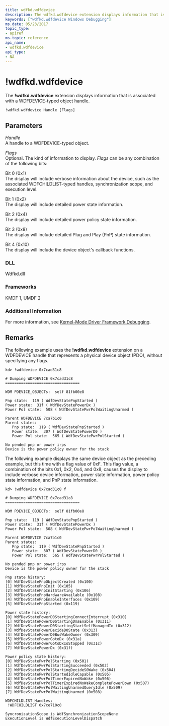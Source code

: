 ```yaml
---
title: wdfkd.wdfdevice
description: The wdfkd.wdfdevice extension displays information that is associated with a WDFDEVICE-typed object handle.
keywords: ["wdfkd.wdfdevice Windows Debugging"]
ms.date: 05/23/2017
topic_type:
- apiref
ms.topic: reference
api_name:
- wdfkd.wdfdevice
api_type:
- NA
---
```


# !wdfkd.wdfdevice


The **!wdfkd.wdfdevice** extension displays information that is associated with a WDFDEVICE-typed object handle.

```dbgcmd
!wdfkd.wdfdevice Handle [Flags]
```

## <span id="Parameters"></span><span id="parameters"></span><span id="PARAMETERS"></span>Parameters


<span id="_______Handle______"></span><span id="_______handle______"></span><span id="_______HANDLE______"></span> *Handle*   
A handle to a WDFDEVICE-typed object.

<span id="_______Flags______"></span><span id="_______flags______"></span><span id="_______FLAGS______"></span> *Flags*   
Optional. The kind of information to display. *Flags* can be any combination of the following bits:

<span id="Bit_0__0x1_"></span><span id="bit_0__0x1_"></span><span id="BIT_0__0X1_"></span>Bit 0 (0x1)  
The display will include verbose information about the device, such as the associated WDFCHILDLIST-typed handles, synchronization scope, and execution level.

<span id="Bit_1__0x2_"></span><span id="bit_1__0x2_"></span><span id="BIT_1__0X2_"></span>Bit 1 (0x2)  
The display will include detailed power state information.

<span id="Bit_2__0x4_"></span><span id="bit_2__0x4_"></span><span id="BIT_2__0X4_"></span>Bit 2 (0x4)  
The display will include detailed power policy state information.

<span id="Bit_3__0x8_"></span><span id="bit_3__0x8_"></span><span id="BIT_3__0X8_"></span>Bit 3 (0x8)  
The display will include detailed Plug and Play (PnP) state information.

<span id="Bit_4__0x10_"></span><span id="bit_4__0x10_"></span><span id="BIT_4__0X10_"></span>Bit 4 (0x10)  
The display will include the device object's callback functions.

### <span id="DLL"></span><span id="dll"></span>DLL

Wdfkd.dll

### <span id="Frameworks"></span><span id="frameworks"></span><span id="FRAMEWORKS"></span>Frameworks

KMDF 1, UMDF 2

### <span id="Additional_Information"></span><span id="additional_information"></span><span id="ADDITIONAL_INFORMATION"></span>Additional Information

For more information, see [Kernel-Mode Driver Framework Debugging](kernel-mode-driver-framework-debugging.md).

## Remarks

The following example uses the **!wdfkd.wdfdevice** extension on a WDFDEVICE handle that represents a physical device object (PDO), without specifying any flags.

```dbgcmd
kd> !wdfdevice 0x7cad31c8 

# Dumping WDFDEVICE 0x7cad31c8
=================================

WDM PDEVICE_OBJECTs:  self 81fb00e8

Pnp state:  119 ( WdfDevStatePnpStarted )
Power state:  31f ( WdfDevStatePowerDx )
Power Pol state:  508 ( WdfDevStatePwrPolWaitingUnarmed )

Parent WDFDEVICE 7ca7b1c0
Parent states:
   Pnp state:  119 ( WdfDevStatePnpStarted )
   Power state:  307 ( WdfDevStatePowerD0 )
   Power Pol state:  565 ( WdfDevStatePwrPolStarted )

No pended pnp or power irps
Device is the power policy owner for the stack
```

The following example displays the same device object as the preceding example, but this time with a flag value of 0xF. This flag value, a combination of the bits 0x1, 0x2, 0x4, and 0x8, causes the display to include verbose device information, power state information, power policy state information, and PnP state information.

```dbgcmd
kd> !wdfdevice 0x7cad31c8 f 

# Dumping WDFDEVICE 0x7cad31c8
=================================

WDM PDEVICE_OBJECTs:  self 81fb00e8

Pnp state:  119 ( WdfDevStatePnpStarted )
Power state:  31f ( WdfDevStatePowerDx )
Power Pol state:  508 ( WdfDevStatePwrPolWaitingUnarmed )

Parent WDFDEVICE 7ca7b1c0
Parent states:
   Pnp state:  119 ( WdfDevStatePnpStarted )
   Power state:  307 ( WdfDevStatePowerD0 )
   Power Pol state:  565 ( WdfDevStatePwrPolStarted )

No pended pnp or power irps
Device is the power policy owner for the stack

Pnp state history:
[0] WdfDevStatePnpObjectCreated (0x100)
[1] WdfDevStatePnpInit (0x105)
[2] WdfDevStatePnpInitStarting (0x106)
[3] WdfDevStatePnpHardwareAvailable (0x108)
[4] WdfDevStatePnpEnableInterfaces (0x109)
[5] WdfDevStatePnpStarted (0x119)

Power state history:
[0] WdfDevStatePowerD0StartingConnectInterrupt (0x310)
[1] WdfDevStatePowerD0StartingDmaEnable (0x311)
[2] WdfDevStatePowerD0StartingStartSelfManagedIo (0x312)
[3] WdfDevStatePowerDecideD0State (0x313)
[4] WdfDevStatePowerD0BusWakeOwner (0x309)
[5] WdfDevStatePowerGotoDx (0x31a)
[6] WdfDevStatePowerGotoDxIoStopped (0x31c)
[7] WdfDevStatePowerDx (0x31f)

Power policy state history:
[0] WdfDevStatePwrPolStarting (0x501)
[1] WdfDevStatePwrPolStartingSucceeded (0x502)
[2] WdfDevStatePwrPolStartingDecideS0Wake (0x504)
[3] WdfDevStatePwrPolStartedIdleCapable (0x505)
[4] WdfDevStatePwrPolTimerExpiredNoWake (0x506)
[5] WdfDevStatePwrPolTimerExpiredNoWakeCompletePowerDown (0x507)
[6] WdfDevStatePwrPolWaitingUnarmedQueryIdle (0x509)
[7] WdfDevStatePwrPolWaitingUnarmed (0x508)

WDFCHILDLIST Handles:
 !WDFCHILDLIST 0x7ce710c8

SyncronizationScope is WdfSynchronizationScopeNone
ExecutionLevel is WdfExecutionLevelDispatch
```

 

 





